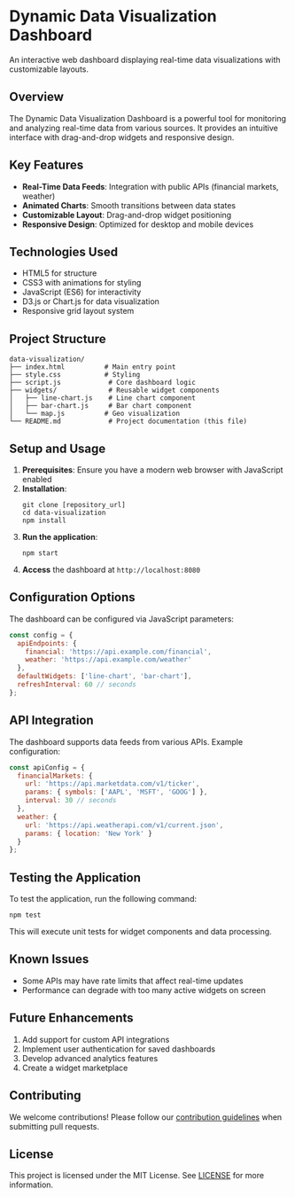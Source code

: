 # Dynamic Data Visualization Dashboard

An interactive web dashboard displaying real-time data visualizations with customizable layouts.

## Overview

The Dynamic Data Visualization Dashboard is a powerful tool for monitoring and analyzing real-time data from various sources. It provides an intuitive interface with drag-and-drop widgets and responsive design.

## Key Features

- **Real-Time Data Feeds**: Integration with public APIs (financial markets, weather)
- **Animated Charts**: Smooth transitions between data states
- **Customizable Layout**: Drag-and-drop widget positioning
- **Responsive Design**: Optimized for desktop and mobile devices

## Technologies Used

- HTML5 for structure
- CSS3 with animations for styling
- JavaScript (ES6) for interactivity
- D3.js or Chart.js for data visualization
- Responsive grid layout system

## Project Structure

```
data-visualization/
├── index.html          # Main entry point
├── style.css           # Styling
├── script.js            # Core dashboard logic
├── widgets/             # Reusable widget components
│   ├── line-chart.js    # Line chart component
│   ├── bar-chart.js     # Bar chart component
│   └── map.js          # Geo visualization
└── README.md            # Project documentation (this file)
```

## Setup and Usage

1. **Prerequisites**: Ensure you have a modern web browser with JavaScript enabled
2. **Installation**:
   ```
   git clone [repository_url]
   cd data-visualization
   npm install
   ```
3. **Run the application**:
   ```
   npm start
   ```
4. **Access** the dashboard at `http://localhost:8080`

## Configuration Options

The dashboard can be configured via JavaScript parameters:

```javascript
const config = {
  apiEndpoints: {
    financial: 'https://api.example.com/financial',
    weather: 'https://api.example.com/weather'
  },
  defaultWidgets: ['line-chart', 'bar-chart'],
  refreshInterval: 60 // seconds
};
```

## API Integration

The dashboard supports data feeds from various APIs. Example configuration:

```javascript
const apiConfig = {
  financialMarkets: {
    url: 'https://api.marketdata.com/v1/ticker',
    params: { symbols: ['AAPL', 'MSFT', 'GOOG'] },
    interval: 30 // seconds
  },
  weather: {
    url: 'https://api.weatherapi.com/v1/current.json',
    params: { location: 'New York' }
  }
};
```

## Testing the Application

To test the application, run the following command:
```
npm test
```

This will execute unit tests for widget components and data processing.

## Known Issues

- Some APIs may have rate limits that affect real-time updates
- Performance can degrade with too many active widgets on screen

## Future Enhancements

1. Add support for custom API integrations
2. Implement user authentication for saved dashboards
3. Develop advanced analytics features
4. Create a widget marketplace

## Contributing

We welcome contributions! Please follow our [contribution guidelines](CONTRIBUTING.md) when submitting pull requests.

## License

This project is licensed under the MIT License. See [LICENSE](LICENSE) for more information.
